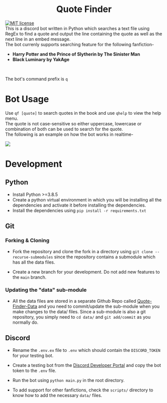 <h1 align="center">Quote Finder</h1>

[![MIT license](https://img.shields.io/badge/License-MIT-blue.svg)](https://lbesson.mit-license.org/) <br/>
This is a discord bot written in Python which searches a text file using RegEx to find a quote and output the line containing the quote as well as the next line in an embed message.<br/>
The bot currenly supports searching feature for the following fanfiction-
<br/>

- **Harry Potter and the Prince of Slytherin by The Sinister Man**
- **Black Luminary by YakAge**

<br/>

The bot's command prefix is `q` <br/>

# Bot Usage

Use `qf [quote]` to search quotes in the book and use `qhelp` to view the help menu.<br/>The quote is not case-sensitive so either uppercase, lowercase or combination of both can be used to search for the quote.<br/>The following is an example on how the bot works in realtime-

![](https://raw.githubusercontent.com/arzkar/Quote-Finder-Bot/main/images/bot_output.gif)

# Development

## Python

- Install Python >=3.8.5
- Create a python virtual environment in which you will be installing all the dependencies and activate it before installing the dependencies.
- Install the dependencies using `pip install -r requirements.txt`

## Git

### Forking & Cloning

- Fork the repository and clone the fork in a directory using `git clone --recurse-submodules` since the repository contains a submodule which has all the data files.

- Create a new branch for your development. Do not add new features to the `main` branch.

### Updating the "data" sub-module

- All the data files are stored in a separate Github Repo called [Quote-Finder-Data](https://github.com/Bot-Devel/Quote-Finder-Data) and you need to commit/update the sub-module when you make changes to the data/ files. Since a sub-module is also a git repository, you simply need to `cd data/` and `git add/commit` as you normally do.

## Discord

- Rename the `.env.ex` file to `.env` which should contain the `DISCORD_TOKEN` for your testing bot.

- Create a testing bot from the [Discord Developer Portal](https://discord.com/developers/applications) and copy the bot token to the `.env` file.

- Run the bot using `python main.py` in the root directory.

- To add support for other fanfictions, check the `scripts/` directory to know how to add the necessary `data/` files.
